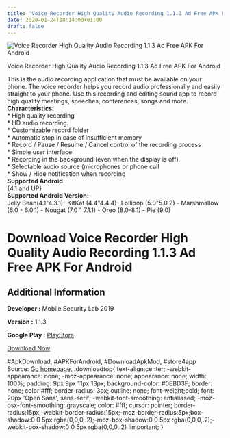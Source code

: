 ```yaml
---
title: 'Voice Recorder High Quality Audio Recording 1.1.3 Ad Free APK For Android'
date: 2020-01-24T18:14:00+01:00
draft: false
---
```


![Voice Recorder High Quality Audio Recording 1.1.3 Ad Free APK For Android](https://i1.wp.com/apkhome.net/wp-content/uploads/2020/01/Voice-Recorder-High-Quality-Audio-Recording-1.1.3-Ad-Free.png "Voice Recorder High Quality Audio Recording 1.1.3 Ad Free APK For Android")

  

Voice Recorder High Quality Audio Recording 1.1.3 Ad Free APK For Android

This is the audio recording application that must be available on your phone. The voice recorder helps you record audio professionally and easily straight to your phone. Use this recording and editing sound app to record high quality meetings, speeches, conferences, songs and more.  
**Characteristics:**  
\* High quality recording  
\* HD audio recording.  
\* Customizable record folder  
\* Automatic stop in case of insufficient memory  
\* Record / Pause / Resume / Cancel control of the recording process  
\* Simple user interface  
\* Recording in the background (even when the display is off).  
\* Selectable audio source (microphones or phone call  
\* Show / Hide notification when recording  
**Supported Android**  
{4.1 and UP}  
**Supported Android Version**:-  
Jelly Bean(4.1"4.3.1)- KitKat (4.4"4.4.4)- Lollipop (5.0"5.0.2) - Marshmallow (6.0 - 6.0.1) - Nougat (7.0 " 7.1.1) - Oreo (8.0-8.1) - Pie (9.0)

Download Voice Recorder High Quality Audio Recording 1.1.3 Ad Free APK For Android
==================================================================================

Additional Information
----------------------

**Developer :** Mobile Security Lab 2019

**Version :** 1.1.3

**Google Play :** [PlayStore](https://play.google.com/store/apps/details?id=audiorecording.microphone.recording.app)

  

[Download Now](https://store4app.co/post/voice-recorder-high-quality-audio-recording-1-1-3-ad-free-apk-for-android_1579886041)

  
#ApkDownload, #APKForAndroid, #DownloadApkMod, #store4app  
Source: [Go homepage.](https://store4app.co/post/voice-recorder-high-quality-audio-recording-1-1-3-ad-free-apk-for-android_1579886041) .downloadtop{ text-align:center; -webkit-appearance: none; -moz-appearance: none; appearance: none; width: 100%; padding: 9px 9px 11px 13px; background-color: #0EBD3F; border: none; color:#fff; border-radius: 3px; outline: none; font-weight;bold; font: 20px 'Open Sans', sans-serif; -webkit-font-smoothing: antialiased; -moz-osx-font-smoothing: grayscale; color: #fff; cursor: pointer; border-radius:15px;-webkit-border-radius:15px;-moz-border-radius:5px;box-shadow:0 0 5px rgba(0,0,0,.2);-moz-box-shadow:0 0 5px rgba(0,0,0,.2);-webkit-box-shadow:0 0 5px rgba(0,0,0,.2) !important; }